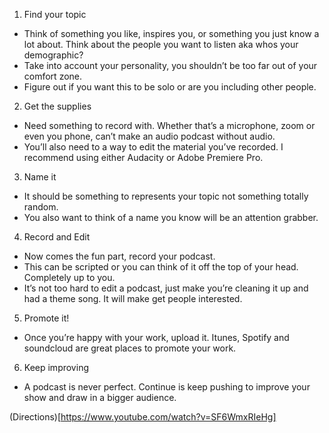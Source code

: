 1. Find your topic
  * Think of something you like, inspires you, or something you just know a lot about. Think about the people you want to listen aka whos your demographic?
  * Take into account your personality, you shouldn’t be too far out of your comfort zone.
  * Figure out if you want this to be solo or are you including other people.
2. Get the supplies 
  * Need something to record with. Whether that’s a microphone, zoom or even you phone, can’t make an audio podcast without audio. 
  * You’ll also need to a way to edit the material you’ve recorded. I recommend using either Audacity or Adobe Premiere Pro. 
3. Name it
  * It should be something to represents your topic not something totally random. 	
  * You also want to think of a name you know will be an attention grabber.
4. Record and Edit
  * Now comes the fun part, record your podcast.
  * This can be scripted or you can think of it off the top of your head. Completely up to you. 
  * It’s not too hard to edit a podcast, just make you’re cleaning it up and had a theme song. It will make get people interested.
5. Promote it!
  * Once you’re happy with your work, upload it. Itunes, Spotify and soundcloud are great places to promote your work. 
6. Keep improving	
* A podcast is never perfect. Continue is keep pushing to improve your show and draw in a bigger audience. 
	
(Directions)[https://www.youtube.com/watch?v=SF6WmxRIeHg]
